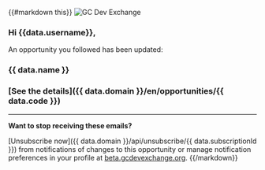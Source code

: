 {{#markdown this}}
![GC Dev Exchange](https://beta.gcdevexchange.org/modules/core/client/img/logo/new-logo-220px.png)

### Hi {{data.username}},

An opportunity you followed has been updated:

### {{ data.name }}

### [See the details]({{ data.domain }}/en/opportunities/{{ data.code }})

---

**Want to stop receiving these emails?**

[Unsubscribe now]({{ data.domain }}/api/unsubscribe/{{ data.subscriptionId }}) from notifications of changes to this opportunity or manage notification preferences in your profile at [beta.gcdevexchange.org](https://beta.gcdevexchange.org).
{{/markdown}}
